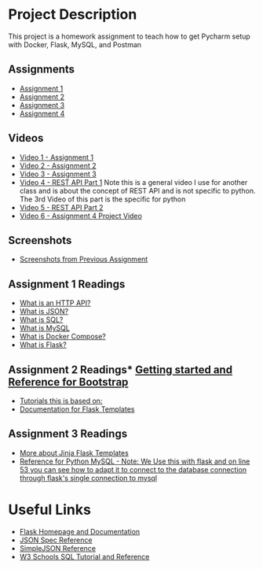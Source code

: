 # Project Description
This project is a homework assignment to teach how to get Pycharm setup with Docker, Flask, MySQL, and Postman

## Assignments
* [Assignment 1](https://github.com/kaw393939/PythonDockerFlaskPycharm/blob/lesson4/PPFSQL-Homework.pdf)
* [Assignment 2](https://github.com/kaw393939/PythonDockerFlaskPycharm/blob/lesson4/flask_bootstrap_templates.pdf)
* [Assignment 3](https://github.com/kaw393939/PythonDockerFlaskPycharm/blob/lesson3/formIntro-pycharm.pdf)
* [Assignment 4](https://github.com/kaw393939/PythonDockerFlaskPycharm/blob/lesson4/restIntro-pycharm.pdf)


## Videos
* [Video 1 - Assignment 1](https://youtu.be/QbMWNgrfAFg)
* [Video 2 - Assignment 2](https://youtu.be/tylzleJDlkc)
* [Video 3 - Assignment 3](https://youtu.be/5WBYxNZz8Zw)
* [Video 4 - REST API Part 1](https://youtu.be/E1Xk5dk3Abc)  Note this is a general video I use for another class and is about the concept of REST API and is not specific to python.  The 3rd Video of this part is the specific for python
* [Video 5 - REST API Part 2](https://youtu.be/LGNkFTE3DI8)
* [Video 6 - Assignment 4 Project Video](https://youtu.be/bfAW4vOdz7Q)

## Screenshots
* [Screenshots from Previous Assignment](screenshots)

## Assignment 1 Readings
* [What is an HTTP API?](https://www.smashingmagazine.com/2018/01/understanding-using-rest-api/)
* [What is JSON?](https://www.w3schools.com/whatis/whatis_json.asp)
* [What is SQL?](http://www.sqlcourse.com/intro.html)
* [What is MySQL](https://www.hostinger.com/tutorials/what-is-mysql)
* [What is Docker Compose?](https://www.tutorialspoint.com/docker/docker_compose.htm)
* [What is Flask?](https://en.wikipedia.org/wiki/Flask_(web_framework))

## Assignment 2 Readings* [Getting started and Reference for Bootstrap](https://getbootstrap.com/docs/4.4/getting-started/introduction/)
* [Tutorials this is based on:](https://blog.miguelgrinberg.com/post/the-flask-mega-tutorial-part-ii-templates)
* [Documentation for Flask Templates](https://flask.palletsprojects.com/en/1.1.x/tutorial/templates/)

## Assignment 3 Readings
* [More about Jinja Flask Templates](https://realpython.com/primer-on-jinja-templating/)
* [Reference for Python MySQL - Note: We Use this with flask and on line 53 you can see how to adapt it to connect to the database connection through flask's single connection to mysql](https://www.w3schools.com/python/python_mysql_getstarted.asp)

# Useful Links
* [Flask Homepage and Documentation](https://flask.palletsprojects.com/en/1.1.x/)
* [JSON Spec Reference](https://www.json.org/json-en.html)
* [SimpleJSON Reference](https://simplejson.readthedocs.io/en/latest/)
* [W3 Schools SQL Tutorial and Reference](https://www.w3schools.com/sql/)